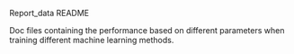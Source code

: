 Report_data README

Doc files containing the performance based on different parameters when training different machine learning methods.
